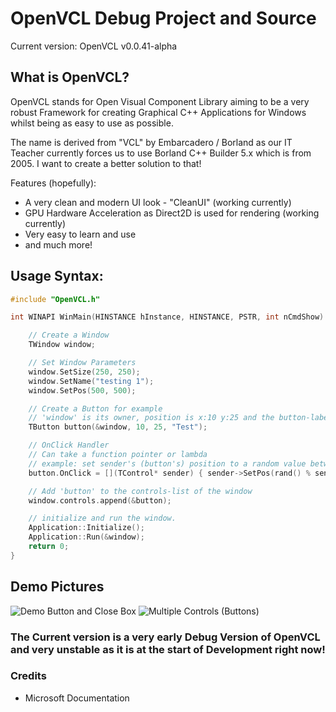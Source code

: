 # OpenVCL Debug Project and Source

Current version: OpenVCL v0.0.41-alpha

## What is OpenVCL?
OpenVCL stands for Open Visual Component Library aiming to be a very robust Framework for creating Graphical C++ Applications for Windows whilst being as easy to use as possible.

The name is derived from "VCL" by Embarcadero / Borland as our IT Teacher currently forces us to use 
Borland C++ Builder 5.x which is from 2005. I want to create a better solution to that!

Features (hopefully):
- A very clean and modern UI look - "CleanUI" (working currently)
- GPU Hardware Acceleration as Direct2D is used for rendering (working currently)
- Very easy to learn and use
-  and much more!

## Usage Syntax:
```cpp
#include "OpenVCL.h"

int WINAPI WinMain(HINSTANCE hInstance, HINSTANCE, PSTR, int nCmdShow) {

	// Create a Window
	TWindow window;

	// Set Window Parameters
	window.SetSize(250, 250);
	window.SetName("testing 1");
	window.SetPos(500, 500);

	// Create a Button for example
	// 'window' is its owner, position is x:10 y:25 and the button-label is 'Test'
	TButton button(&window, 10, 25, "Test");

	// OnClick Handler
	// Can take a function pointer or lambda
	// example: set sender's (button's) position to a random value between 0 and 180 for x and y
	button.OnClick = [](TControl* sender) { sender->SetPos(rand() % sender->owner->GetWidth(), rand() % sender->owner->GetHeight()); };

	// Add 'button' to the controls-list of the window
	window.controls.append(&button);

	// initialize and run the window.
	Application::Initialize();
	Application::Run(&window);
	return 0;
}
```

## Demo Pictures
![Demo Button and Close Box](https://i.imgur.com/33twnb1.png)
![Multiple Controls (Buttons)](https://i.imgur.com/o7EViYl.png)



### The Current version is a very early Debug Version of OpenVCL and very unstable as it is at the start of Development right now!

### Credits
- Microsoft Documentation
